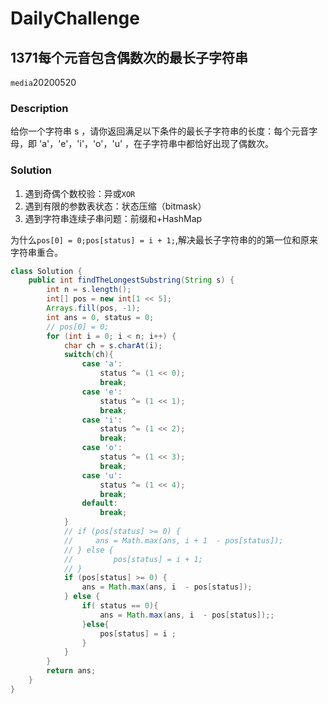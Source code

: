 # DailyChallenge

## 1371每个元音包含偶数次的最长子字符串

`media`20200520

### Description

给你一个字符串 s ，请你返回满足以下条件的最长子字符串的长度：每个元音字母，即 'a'，'e'，'i'，'o'，'u' ，在子字符串中都恰好出现了偶数次。

### Solution

1. 遇到奇偶个数校验：异或`XOR`
2. 遇到有限的参数表状态：状态压缩（bitmask）
3. 遇到字符串连续子串问题：前缀和+HashMap

为什么`pos[0] = 0;pos[status] = i + 1;`,解决最长子字符串的的第一位和原来字符串重合。

```java
class Solution {
    public int findTheLongestSubstring(String s) {
        int n = s.length();
        int[] pos = new int[1 << 5];
        Arrays.fill(pos, -1);
        int ans = 0, status = 0;
        // pos[0] = 0;
        for (int i = 0; i < n; i++) {
            char ch = s.charAt(i);
            switch(ch){
                case 'a':
                    status ^= (1 << 0);
                    break;
                case 'e':
                    status ^= (1 << 1);
                    break;
                case 'i':
                    status ^= (1 << 2);
                    break;
                case 'o':
                    status ^= (1 << 3);
                    break;
                case 'u':
                    status ^= (1 << 4);
                    break;
                default:
                    break;
            }
            // if (pos[status] >= 0) {
            //     ans = Math.max(ans, i + 1  - pos[status]);
            // } else {
            //         pos[status] = i + 1;
            // }
            if (pos[status] >= 0) {
                ans = Math.max(ans, i  - pos[status]);
            } else {
                if( status == 0){
                    ans = Math.max(ans, i  - pos[status]);;
                }else{
                    pos[status] = i ;
                }
            }
        }
        return ans;
    }
}
```
